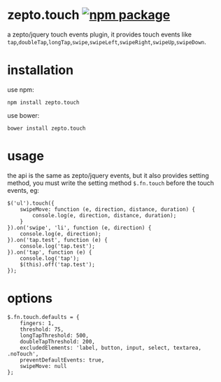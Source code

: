 # zepto.touch [![npm package](https://img.shields.io/npm/v/zepto.touch.svg?style=flat-square)](https://www.npmjs.com/package/zepto.touch)

a zepto/jquery touch events plugin, it provides touch events like `tap`,`doubleTap`,`longTap`,`swipe`,`swipeLeft`,`swipeRight`,`swipeUp`,`swipeDown`.

# installation

use npm:

	npm install zepto.touch

use bower:

	bower install zepto.touch

# usage

the api is the same as zepto/jquery events, but it also provides setting method, you must write the setting method `$.fn.touch` before the touch events, eg:

	$('ul').touch({
		swipeMove: function (e, direction, distance, duration) {
			console.log(e, direction, distance, duration);
		}
	}).on('swipe', 'li', function (e, direction) {
		console.log(e, direction);	
	}).on('tap.test', function (e) {
		console.log('tap.test');
	}).on('tap', function (e) {
		console.log('tap');
		$(this).off('tap.test');
	});
	
# options

	$.fn.touch.defaults = {
		fingers: 1,
        threshold: 75,
        longTapThreshold: 500,
        doubleTapThreshold: 200,
        excludedElements: 'label, button, input, select, textarea, .noTouch',
        preventDefaultEvents: true,
        swipeMove: null
	};